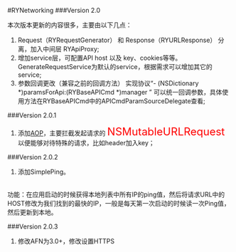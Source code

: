 #RYNetworking
###Version 2.0

本次版本更新的内容很多，主要由以下几点：

1. Request（RYRequestGenerator） 和 Response（RYURLResponse） 分离，加入中间层 RYApiProxy;
2. 增加service层，可配置API host 以及 key、cookies等等。GenerateRequestService为默认的service，根据需求可以增加其它的service;
3. 参数回调更改（兼容之前的回调方法） 实现协议“- (NSDictionary *)paramsForApi:(RYBaseAPICmd *)manager ” 可以统一回调参数，具体使用方法在RYBaseAPICmd中的APICmdParamSourceDelegate查看;

###Version 2.0.1
1. 添加[AOP](https://github.com/steipete/Aspects.git)，主要拦截发起请求的 <font color=red size=5>NSMutableURLRequest</font> 以便能够对待特殊的请求，比如header加入key；

###Version 2.0.2
1. 添加SimplePing。
<br/>
功能：在应用启动的时候获得本地列表中所有IP的ping值，然后将请求URL中的HOST修改为我们找到的最快的IP，一般是每天第一次启动的时候读一次Ping值，然后更新到本地。

###Version 2.0.3
1. 修改AFN为3.0+，修改设置HTTPS

